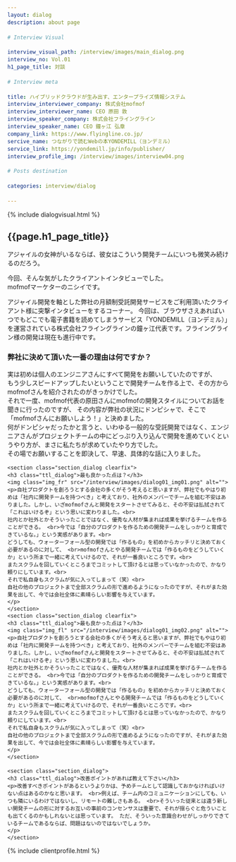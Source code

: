 ```yaml
---
layout: dialog
description: about page

# Interview Visual

interview_visual_path: /interview/images/main_dialog.png
interview_no: Vol.01
h1_page_title: 対談

# Interview meta

title: ハイブリッドクラウドが生み出す、エンタープライズ情報システム
interview_interviewer_company: 株式会社mofmof
interview_interviewer_name: CEO 原田 敦
interview_speaker_company: 株式会社フライングライン
interview_speaker_name: CEO 鐘ヶ江 弘章
company_link: https://www.flyingline.co.jp/
sercive_name: つながりで読むWebの本YONDEMILL（ヨンデミル）
service_link: https://yondemill.jp/info/publisher/
interview_profile_img: /interview/images/interview04.png

# Posts destination

categories: interview/dialog

---
```


{% include dialogvisual.html %}

<section>
<h1 class="page_title">{{page.h1_page_title}}</h1>
	<div class="container_daialog">
		<p>アジャイルの女神がいるならば、彼女はこういう開発チームにいつも微笑み続けるのだろう。</p>
		<p>今回、そんな気がしたクライアントインタビューでした。<br>
		mofmofマーケターのニシイです。</p>
		<p>アジャイル開発を軸とした弊社の月額制受託開発サービスをご利用頂いたクライアント様に突撃インタビューをするコーナー。
		今回は、ブラウザさえあればいつでもどこでも電子書籍を読めてしまうサービス「YONDEMILL（ヨンデミル）」を運営されている株式会社フライングラインの鐘ヶ江代表です。フライングライン様の開発は現在も進行中です。
		</p>
	</div>

<div class="container04">
	<section class="section_dialog">
	<h3 class="ttl_dialog">弊社に決めて頂いた一番の理由は何ですか？</h3>
	<p>実は初めは個人のエンジニアさんにすべて開発をお願いしていたのですが、 <br>もう少しスピードアップしたいということで開発チームを作る上で、その方からmofmofさんを紹介されたのがきっかけでした。<br>
	それで一度、mofmof代表の原田さんにmofmofの開発スタイルについてお話を聞きに行ったのですが、 その内容が弊社の状況にドンピシャで、そこで「mofmofさんにお願いしよう！」と決めました。<br>
	何がドンピシャだったかと言うと、いわゆる一般的な受託開発ではなく、エンジニアさんがプロジェクトチームの中にどっぷり入り込んで開発を進めていくというやり方が、まさに私たちが求めていたやり方でした。<br>
	その場でお願いすることを即決して、早速、具体的な話に入りました。</p>
	</section>

	<section class="section_dialog clearfix">
	<h3 class="ttl_dialog">最も良かった点は？</h3>
	<img class="img_fr" src="/interview/images/dialog01_img01.png" alt="">
	<p>自社プロダクトを創ろうとする会社の多くがそう考えると思いますが、弊社でもやはり初めは「社内に開発チームを持つべき」と考えており、社外のメンバーでチームを組む不安はありました。しかし、いざmofmofさんと開発をスタートさせてみると、その不安は払拭されて「これはいけるぞ」という思いに変わりました。<br>
	社内とか社外とかそういったことではなく、優秀な人材が集まれば成果を挙げるチームを作ることができる。 <br>今では「自分のプロダクトを作るための開発チームをしっかりと育成できているな。」という実感があります。<br>
	どうしても、ウォーターフォール型の開発では「作るもの」を初めからカッチリと決めておく必要があるのに対して、 <br>mofmofさんとやる開発チームでは「作るものをどうしていくか」という所まで一緒に考えていけるので、それが一番良いところです。<br>
	またスクラムを回していくところまでコミットして頂けるとは思っていなかったので、かなり頼りにしています。<br>
	それで私自身もスクラムが気に入ってしまって（笑）<br>
	自社の他のプロジェクトまで全部スクラムの形で進めるようになったのですが、それがまた効果を出して、今では会社全体に素晴らしい影響を与えています。
	</p>
	</section>
	<section class="section_dialog clearfix">
	<h3 class="ttl_dialog">最も良かった点は？</h3>
	<img class="img_fl" src="/interview/images/dialog01_img02.png" alt="">
	<p>自社プロダクトを創ろうとする会社の多くがそう考えると思いますが、弊社でもやはり初めは「社内に開発チームを持つべき」と考えており、社外のメンバーでチームを組む不安はありました。しかし、いざmofmofさんと開発をスタートさせてみると、その不安は払拭されて「これはいけるぞ」という思いに変わりました。<br>
	社内とか社外とかそういったことではなく、優秀な人材が集まれば成果を挙げるチームを作ることができる。 <br>今では「自分のプロダクトを作るための開発チームをしっかりと育成できているな。」という実感があります。<br>
	どうしても、ウォーターフォール型の開発では「作るもの」を初めからカッチリと決めておく必要があるのに対して、 <br>mofmofさんとやる開発チームでは「作るものをどうしていくか」という所まで一緒に考えていけるので、それが一番良いところです。<br>
	またスクラムを回していくところまでコミットして頂けるとは思っていなかったので、かなり頼りにしています。<br>
	それで私自身もスクラムが気に入ってしまって（笑）<br>
	自社の他のプロジェクトまで全部スクラムの形で進めるようになったのですが、それがまた効果を出して、今では会社全体に素晴らしい影響を与えています。
	</p>
	</section>

	<section class="section_dialog">
	<h3 class="ttl_dialog">改善ポイントがあれば教えて下さい</h3>
	<p>改善すべきポイントがあるというよりかは、予めチームとして認識しておかなければいけない点はあるのかなと思います。 <br>例えば、チーム内のコミュニケーションにしても、いつも隣にいるわけではないし、リモートの難しさもある。 <br>そういった従来とは違う新しい開発チームの形に対するお互いの事前のコンセンサスは重要で、それが揺らぐと危ういことも出てくるのかもしれないとは思っています。 ただ、そういった意識合わせがしっかりできているチームであるならば、問題はないのではないでしょうか。
	</p>
	</section>
</div>

{% include clientprofile.html %}
